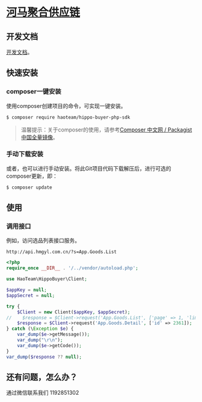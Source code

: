 # [河马聚合供应链](http://cd.hmgyl.com.cn/)   

## 开发文档
[开发文档](http://api.hmgyl.com.cn/docs.php)。  

## 快速安装

### composer一键安装

使用composer创建项目的命令，可实现一键安装。  

```bash
$ composer require haoteam/hippo-buyer-php-sdk
```
> 温馨提示：关于composer的使用，请参考[Composer 中文网 / Packagist 中国全量镜像](http://www.phpcomposer.com/)。  

### 手动下载安装

或者，也可以进行手动安装。将此Git项目代码下载解压后，进行可选的composer更新，即：  
```bash
$ composer update
```

## 使用

### 调用接口

例如，访问选品列表接口服务。  

```
http://api.hmgyl.com.cn/?s=App.Goods.List
``` 

```php
<?php
require_once __DIR__ . '/../vendor/autoload.php';

use HaoTeam\HippoBuyer\Client;

$appKey = null;
$appSecret = null;

try {
    $Client = new Client($appKey, $appSecret);
//    $response = $Client->request('App.Goods.List', ['page' => 1, 'limit' => 20]);
    $response = $Client->request('App.Goods.Detail', ['id' => 2361]);
} catch (\Exception $e) {
    var_dump($e->getMessage());
    var_dump("\r\n");
    var_dump($e->getCode());
}
var_dump($response ?? null);
```  

## 还有问题，怎么办？ 

通过微信联系我们 1192851302
